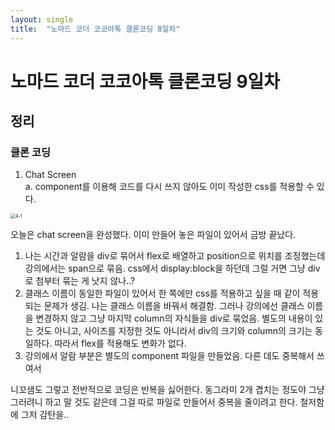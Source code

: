 ```yaml
---
layout: single
title:  "노마드 코더 코코아톡 클론코딩 8일차"
---
```


<h1>노마드 코더 코코아톡 클론코딩 9일차</h1>

<h2>정리</h2>

<h3>클론 코딩</h3>

<ol>
    <li>Chat Screen</li>
    a. component를 이용해 코드를 다시 쓰지 않아도 이미 작성한 css를 적용할 수 있다.
 </ol>

<img src="C:\Users\Administrator.WINDOWS-AJCOAP3\OneDrive\바탕 화면\blog\jungsik-lee.github.io\images\4-1.png" alt="4-1" style="zoom:50%;" />



오늘은 chat screen을 완성했다. 이미 만들어 놓은 파일이 있어서 금방 끝났다.

<ol>
    <li>나는 시간과 알람을 div로 묶어서 flex로 배열하고 position으로 위치를 조정했는데 강의에서는 span으로 묶음.  css에서 display:block을 하던데 그럴 거면 그냥 div로 첨부터 묶는 게 낫지 않나..?</li>
    <li>클래스 이름이 동일한 파일이 있어서 한 쪽에만 css를 적용하고 싶을 때 같이 적용되는 문제가 생김. 나는 클래스 이름을 바꿔서 해결함. 그러나 강의에선 클래스 이름을 변경하지 않고 그냥 마지막 column의 자식들을 div로 묶었음. 별도의 내용이 있는 것도 아니고, 사이즈를 지정한 것도 아니라서 div의 크기와 column의 크기는 동일하다. 따라서 flex를 적용해도 변화가 없다.</li><li>강의에서 알람 부분은 별도의 component 파일을 만들었음. 다른 데도 중복해서 쓰여서  </li>
</ol>



니꼬샘도 그렇고 전반적으로 코딩은 반복을 싫어한다. 동그라미 2개 겹치는 정도야 그냥 그러려니 하고 말 것도 같은데 그걸 따로 파일로 만들어서 중복을 줄이려고 한다. 철저함에 그저 감탄을..



